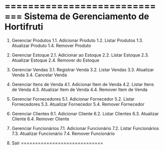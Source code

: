 =============================
  Sistema de Gerenciamento de Hortifruti
=============================

1. Gerenciar Produtos
   1.1. Adicionar Produto
   1.2. Listar Produtos
   1.3. Atualizar Produto
   1.4. Remover Produto

2. Gerenciar Estoque
   2.1. Adicionar ao Estoque
   2.2. Listar Estoque
   2.3. Atualizar Estoque
   2.4. Remover do Estoque

3. Gerenciar Vendas
   3.1. Registrar Venda
   3.2. Listar Vendas
   3.3. Atualizar Venda
   3.4. Cancelar Venda

4. Gerenciar Itens de Venda
   4.1. Adicionar Item de Venda
   4.2. Listar Itens de Venda
   4.3. Atualizar Item de Venda
   4.4. Remover Item de Venda

5. Gerenciar Fornecedores
   5.1. Adicionar Fornecedor
   5.2. Listar Fornecedores
   5.3. Atualizar Fornecedor
   5.4. Remover Fornecedor

6. Gerenciar Clientes
   6.1. Adicionar Cliente
   6.2. Listar Clientes
   6.3. Atualizar Cliente
   6.4. Remover Cliente

7. Gerenciar Funcionários
   7.1. Adicionar Funcionário
   7.2. Listar Funcionários
   7.3. Atualizar Funcionário
   7.4. Remover Funcionário

0. Sair
=============================
